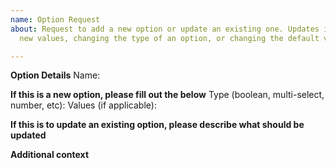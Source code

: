 ```yaml
---
name: Option Request
about: Request to add a new option or update an existing one. Updates include adding
  new values, changing the type of an option, or changing the default value.

---
```


**Option Details**
Name:


**If this is a new option, please fill out the below**
Type (boolean, multi-select, number, etc):
Values (if applicable):


**If this is to update an existing option, please describe what should be updated**


**Additional context**
